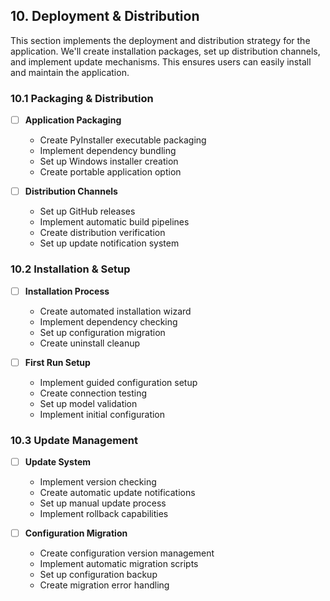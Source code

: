 ## 10. Deployment & Distribution

This section implements the deployment and distribution strategy for the application. We'll create installation packages, set up distribution channels, and implement update mechanisms. This ensures users can easily install and maintain the application.

### 10.1 Packaging & Distribution
- [ ] **Application Packaging**
  - Create PyInstaller executable packaging
  - Implement dependency bundling
  - Set up Windows installer creation
  - Create portable application option

- [ ] **Distribution Channels**
  - Set up GitHub releases
  - Implement automatic build pipelines
  - Create distribution verification
  - Set up update notification system

### 10.2 Installation & Setup
- [ ] **Installation Process**
  - Create automated installation wizard
  - Implement dependency checking
  - Set up configuration migration
  - Create uninstall cleanup

- [ ] **First Run Setup**
  - Implement guided configuration setup
  - Create connection testing
  - Set up model validation
  - Implement initial configuration

### 10.3 Update Management
- [ ] **Update System**
  - Implement version checking
  - Create automatic update notifications
  - Set up manual update process
  - Implement rollback capabilities

- [ ] **Configuration Migration**
  - Create configuration version management
  - Implement automatic migration scripts
  - Set up configuration backup
  - Create migration error handling 